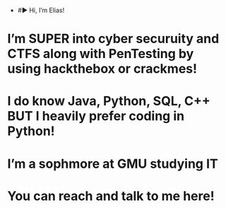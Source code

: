 - #▶︎ Hi, I’m Elias!
  
# I’m SUPER into cyber securuity and CTFS along with PenTesting by using hackthebox or crackmes!
 
# I do know Java, Python, SQL, C++ BUT I heavily prefer coding in Python!

# I’m a sophmore at GMU studying IT
  
# You can reach and talk to me here! 

<!---
ELIBELL004/ELIBELL004 is a ✨ special ✨ repository because its `README.md` (this file) appears on your GitHub profile.
You can click the Preview link to take a look at your changes.
--->
